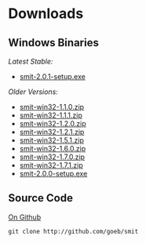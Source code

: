 
# Downloads

## Windows Binaries

*Latest Stable:*

- [smit-2.0.1-setup.exe](downloads/smit-2.0.1-setup.exe)


*Older Versions:*

- [smit-win32-1.1.0.zip](downloads/smit-win32-1.1.0.zip)
- [smit-win32-1.1.1.zip](downloads/smit-win32-1.1.1.zip)
- [smit-win32-1.2.0.zip](downloads/smit-win32-1.2.0.zip)
- [smit-win32-1.2.1.zip](downloads/smit-win32-1.2.1.zip)
- [smit-win32-1.5.1.zip](downloads/smit-win32-1.5.1.zip)
- [smit-win32-1.6.0.zip](downloads/smit-win32-1.6.0.zip)
- [smit-win32-1.7.0.zip](downloads/smit-win32-1.7.0.zip)
- [smit-win32-1.7.1.zip](downloads/smit-win32-1.7.1.zip)
- [smit-2.0.0-setup.exe](downloads/smit-2.0.0-setup.exe)

## Source Code

[On Github](http://github.com/goeb/smit)

    git clone http://github.com/goeb/smit
